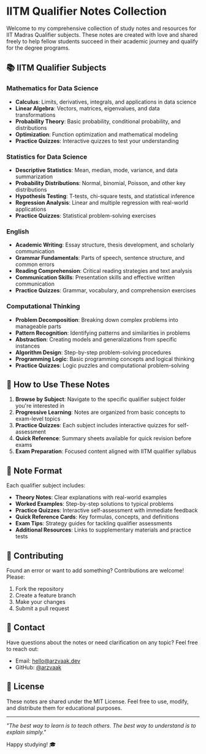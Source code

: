 # IITM Qualifier Notes Collection

Welcome to my comprehensive collection of study notes and resources for IIT Madras Qualifier subjects. These notes are created with love and shared freely to help fellow students succeed in their academic journey and qualify for the degree programs.

## 📚 IITM Qualifier Subjects

### Mathematics for Data Science
- **Calculus**: Limits, derivatives, integrals, and applications in data science
- **Linear Algebra**: Vectors, matrices, eigenvalues, and data transformations
- **Probability Theory**: Basic probability, conditional probability, and distributions
- **Optimization**: Function optimization and mathematical modeling
- **Practice Quizzes**: Interactive quizzes to test your understanding

### Statistics for Data Science  
- **Descriptive Statistics**: Mean, median, mode, variance, and data summarization
- **Probability Distributions**: Normal, binomial, Poisson, and other key distributions
- **Hypothesis Testing**: T-tests, chi-square tests, and statistical inference
- **Regression Analysis**: Linear and multiple regression with real-world applications
- **Practice Quizzes**: Statistical problem-solving exercises

### English
- **Academic Writing**: Essay structure, thesis development, and scholarly communication
- **Grammar Fundamentals**: Parts of speech, sentence structure, and common errors
- **Reading Comprehension**: Critical reading strategies and text analysis
- **Communication Skills**: Presentation skills and effective written communication
- **Practice Quizzes**: Grammar, vocabulary, and comprehension exercises

### Computational Thinking
- **Problem Decomposition**: Breaking down complex problems into manageable parts
- **Pattern Recognition**: Identifying patterns and similarities in problems
- **Abstraction**: Creating models and generalizations from specific instances
- **Algorithm Design**: Step-by-step problem-solving procedures
- **Programming Logic**: Basic programming concepts and logical thinking
- **Practice Quizzes**: Logic puzzles and computational problem-solving

## 🎯 How to Use These Notes

1. **Browse by Subject**: Navigate to the specific qualifier subject folder you're interested in
2. **Progressive Learning**: Notes are organized from basic concepts to exam-level topics
3. **Practice Quizzes**: Each subject includes interactive quizzes for self-assessment
4. **Quick Reference**: Summary sheets available for quick revision before exams
5. **Exam Preparation**: Focused content aligned with IITM qualifier syllabus

## 📝 Note Format

Each qualifier subject includes:
- **Theory Notes**: Clear explanations with real-world examples
- **Worked Examples**: Step-by-step solutions to typical problems
- **Practice Quizzes**: Interactive self-assessment with immediate feedback
- **Quick Reference Cards**: Key formulas, concepts, and definitions
- **Exam Tips**: Strategy guides for tackling qualifier assessments
- **Additional Resources**: Links to supplementary materials and practice tests

## 🤝 Contributing

Found an error or want to add something? Contributions are welcome! Please:
1. Fork the repository
2. Create a feature branch
3. Make your changes
4. Submit a pull request

## 📧 Contact

Have questions about the notes or need clarification on any topic? Feel free to reach out:
- Email: hello@arzvaak.dev
- GitHub: [@arzvaak](https://github.com/arzvaak)

## 📄 License

These notes are shared under the MIT License. Feel free to use, modify, and distribute them for educational purposes.

---

*"The best way to learn is to teach others. The best way to understand is to explain simply."*

Happy studying! 🎓
